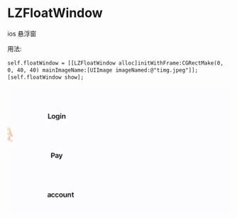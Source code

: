 # LZFloatWindow
ios 悬浮窗



用法:
>
    self.floatWindow = [[LZFloatWindow alloc]initWithFrame:CGRectMake(0, 0, 40, 40) mainImageName:[UIImage imageNamed:@"timg.jpeg"]];
    [self.floatWindow show];
    
  
![](https://github.com/MWLBear/LZFloatWindow/blob/master/%E6%82%AC%E6%B5%AE.gif)